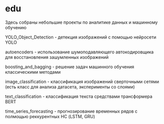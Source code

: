 # edu
Здесь собраны небольшие проекты по аналитике данных и машинному обучению

YOLO_Object_Deteсtion - детекция изображений с помощью нейросети YOLO

autoencoders - использование шумоподавляющего автокодировщика для восстановления зашумленных изображений

boosting_and_bagging - решение задач машинного обучения классическими методами

image_classification - классификация изображений сверточными сетями (есть класс для анализа датасета, эксперименты со слоями)

text_classification - классификация текста средствами трансформера BERT

time_series_forecasting - прогнозирование временных рядов с полмощью реккурентных НС (LSTM, GRU)
